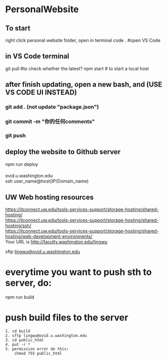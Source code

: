 # PersonalWebsite

## To start
right click personal website folder,
open in terminal
code . #open VS Code

## in VS Code terminal
git pull #to check whether the latest?
npm start # to start a local host



## after finish updating, open a new bash, and (USE VS CODE UI INSTEAD)
### git add . (not update "package.json")
### git commit -m "你的任何comments"
### git push

## deploy the website to Github server
npm run deploy

#### 
ovid.u.washington.edu  
ssh user_name@host(IP/Domain_name)  


## UW Web hosting resources
https://itconnect.uw.edu/tools-services-support/storage-hosting/shared-hosting/  
https://itconnect.uw.edu/tools-services-support/storage-hosting/shared-hosting/ssh/  
https://itconnect.uw.edu/tools-services-support/storage-hosting/shared-hosting/web-development-environments/  
Your URL is http://faculty.washington.edu/lingwu


sftp lingwu@ovid.u.washington.edu

# everytime you want to push sth to server, do:   
npm run build   

# push build files to the server

    1. cd build
    2. sftp lingwu@ovid.u.washington.edu
    3. cd public_html
    4. put -r *
    5. permission error do this: 
        chmod 755 public_html
